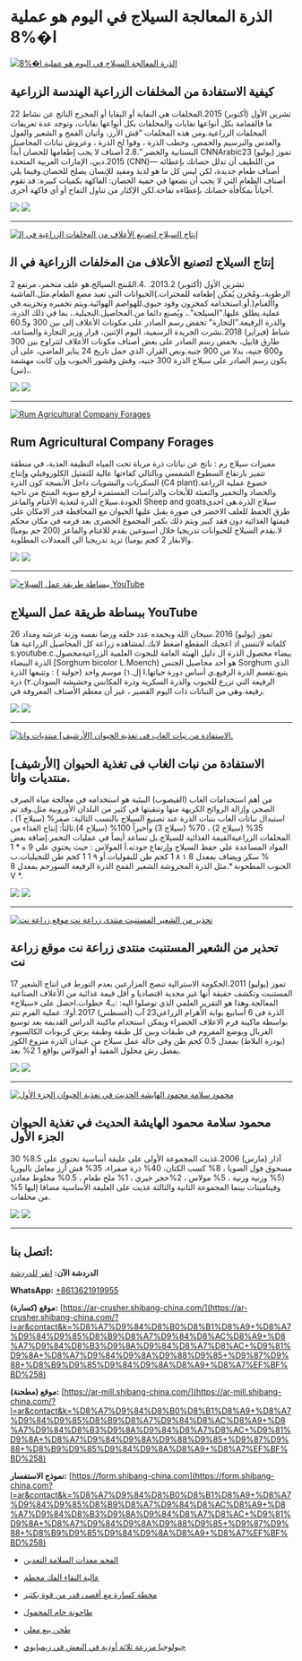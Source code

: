 # الذرة المعالجة السيلاج في اليوم هو عملية ا�%8

<a href="https://swt.shibang-china.com/?l=ar&img&k=%D8%A7%D9%84%D8%B0%D8%B1%D8%A9+%D8%A7%D9%84%D9%85%D8%B9%D8%A7%D9%84%D8%AC%D8%A9+%D8%A7%D9%84%D8%B3%D9%8A%D9%84%D8%A7%D8%AC+%D9%81%D9%8A+%D8%A7%D9%84%D9%8A%D9%88%D9%85+%D9%87%D9%88+%D8%B9%D9%85%D9%84%D9%8A%D8%A9+%D8%A7%EF%BF%BD%258" target="_blank">![الذرة المعالجة السيلاج في اليوم هو عملية ا�%8](http://static.shibang-china.com/all-800x300/1396.jpg)</a>

## كيفية الاستفادة من المخلفات الزراعية الهندسة الزراعية
22 تشرين الأول (أكتوبر) 2015.المخلفات هي النفاية أو البقايا أو المخرج الناتج عن نشاط ما فالقمامة بكل أنواعها نفايات والمخلفات بكل أنواعها نفايات، وتوجد عدة تعريفات المخلفات الزراعية.ومن هذه المخلفات “قش الأرز، وأتبان القمح و الشعير والفول والعدس والبرسيم والحمص، وحطب الذرة ، وقوا لح الذرة ، وعروش نباتات المحاصيل البستانية والخضر ”.2.8 أصناف لا يجب إطعامها للحصان أبداً CNNArabic23 تموز (يوليو) 2015.دبي، الإمارات العربية المتحدة (CNN)— من اللطيف أن تدلل حصانك بإعطائه أصناف طعام جديدة، لكن ليس كل ما هو لذيذ ومفيد للإنسان يصلح للحصان.وفيما يلي أصناف الطعام التي لا يجب أن تضعها في حمية الحصان: الفاكهة بكميات كبيرة: قد تقوم أحياناً بمكآفأة حصانك بإعطاءه تفاحة.لكن الإكثار من تناول التفاح أو أي فاكهة أخرى.


<a href="https://whatsapp.shibangsoft.com/WhatsApp.php" target="_blank" title="WhatsApp">![](http://static.shibang-china.com/icon/whatsapp.png)</a> <a href="https://swt.shibang-china.com/?l=ar&icon&k=%D8%A7%D9%84%D8%B0%D8%B1%D8%A9+%D8%A7%D9%84%D9%85%D8%B9%D8%A7%D9%84%D8%AC%D8%A9+%D8%A7%D9%84%D8%B3%D9%8A%D9%84%D8%A7%D8%AC+%D9%81%D9%8A+%D8%A7%D9%84%D9%8A%D9%88%D9%85+%D9%87%D9%88+%D8%B9%D9%85%D9%84%D9%8A%D8%A9+%D8%A7%EF%BF%BD%258" target="_blank">![](http://static.shibang-china.com/icon/chat-ar.png)</a>

---

<a href="https://swt.shibang-china.com/?l=ar&img&k=%D8%A7%D9%84%D8%B0%D8%B1%D8%A9+%D8%A7%D9%84%D9%85%D8%B9%D8%A7%D9%84%D8%AC%D8%A9+%D8%A7%D9%84%D8%B3%D9%8A%D9%84%D8%A7%D8%AC+%D9%81%D9%8A+%D8%A7%D9%84%D9%8A%D9%88%D9%85+%D9%87%D9%88+%D8%B9%D9%85%D9%84%D9%8A%D8%A9+%D8%A7%EF%BF%BD%258" target="_blank">![إﻧﺗﺎج اﻟﺳﯾﻼج ﻟﺗﺻﻧﯾﻊ اﻷﻋﻼف ﻣن اﻟﻣﺧﻟﻔﺎت اﻟزراﻋﯾﺔ ﻓﻲ اﻟ](http://static.shibang-china.com/all-800x300/887.jpg)</a>

## إﻧﺗﺎج اﻟﺳﯾﻼج ﻟﺗﺻﻧﯾﻊ اﻷﻋﻼف ﻣن اﻟﻣﺧﻟﻔﺎت اﻟزراﻋﯾﺔ ﻓﻲ اﻟ
2 تشرين الأول (أكتوبر) 2013.2. .4.المُنتج.السيالج.هو علف متخمر، مرتفع الرطوبة،.ومُخزن يُمكن إطعامه للمجترات.)الحيوانات التى تعيد مضغ الطعام.مثل.الماشية واألغنام(.أو.استخدامه كمخزون وقود حيوي.للهواضم الهوائية.ويتم تخميره وتخزينه.في عملية.يطلق عليها.&quot;السيلجة&quot;.، ويُصنع دائما من.المحاصيل.النجيلية.، بما في ذلك الذرة، والذرة الرفيعة.&quot;التجارة&quot; تخفض رسم الصادر على مكونات الأعلاف إلى بين 300 و60.5 شباط (فبراير) 2018.نشرت الجريدة الرسمية، اليوم الإثنين، قرار وزير التجارة والصناعة، طارق قابيل، بخفض رسم الصادر على بعض أصناف مكونات الأعلاف لتتراوح بين 300 و600 جنيه، بدلا من 900 جنيه.ونص القرار، الذي حمل تاريخ 24 يناير الماضي، على أن يكون رسم الصادر على سيلاج الذرة 300 جنيه، وقش وقشور الحبوب وإن كانت مهشمة (تبن)،.


<a href="https://whatsapp.shibangsoft.com/WhatsApp.php" target="_blank" title="WhatsApp">![](http://static.shibang-china.com/icon/whatsapp.png)</a> <a href="https://swt.shibang-china.com/?l=ar&icon&k=%D8%A7%D9%84%D8%B0%D8%B1%D8%A9+%D8%A7%D9%84%D9%85%D8%B9%D8%A7%D9%84%D8%AC%D8%A9+%D8%A7%D9%84%D8%B3%D9%8A%D9%84%D8%A7%D8%AC+%D9%81%D9%8A+%D8%A7%D9%84%D9%8A%D9%88%D9%85+%D9%87%D9%88+%D8%B9%D9%85%D9%84%D9%8A%D8%A9+%D8%A7%EF%BF%BD%258" target="_blank">![](http://static.shibang-china.com/icon/chat-ar.png)</a>

---

<a href="https://swt.shibang-china.com/?l=ar&img&k=%D8%A7%D9%84%D8%B0%D8%B1%D8%A9+%D8%A7%D9%84%D9%85%D8%B9%D8%A7%D9%84%D8%AC%D8%A9+%D8%A7%D9%84%D8%B3%D9%8A%D9%84%D8%A7%D8%AC+%D9%81%D9%8A+%D8%A7%D9%84%D9%8A%D9%88%D9%85+%D9%87%D9%88+%D8%B9%D9%85%D9%84%D9%8A%D8%A9+%D8%A7%EF%BF%BD%258" target="_blank">![Rum Agricultural Company Forages](http://static.shibang-china.com/all-800x300/928.jpg)</a>

## Rum Agricultural Company Forages
مميزات سيلاج رم : ناتج عن نباتات ذرة مرباة تحت المياه النظيفة العذبة، في منطقة تتميز بارتفاع السطوع الشمسي وبالتالي كفاءتها عالية للتمثيل الكلوروفيلي وإنتاج السكريات والنشويات داخل الأنسجة كون الذرة (C4 plant).خضوع عملية الزراعة والحصاد والتخمير والتعبئة للأبحاث والدراسات المستمرة لرفع سوية المنتج من ناحية الجودة.سيلاج الذرة لتغذية الأغنام والماعز Sheep and goatsسيلاج الذرة.هى احدى طرق الحفظ للعلف الاخضر فى صورة يقبل عليها الحيوان مع المحافظة قدر الامكان على قيمتها الغذائية دون فقد كبير ويتم ذلك بكمر المجموع الخضرى بعد فرمه فى مكان محكم لا.يقدم السيلاج للحيوانات تدريجيا خلال اسبوعين يقدم للاغنام والماعز (200 جم يوميا) والابقار 2 كجم يوميا) تزيد تدريجيا الى المعدلات المطلوبة.


<a href="https://whatsapp.shibangsoft.com/WhatsApp.php" target="_blank" title="WhatsApp">![](http://static.shibang-china.com/icon/whatsapp.png)</a> <a href="https://swt.shibang-china.com/?l=ar&icon&k=%D8%A7%D9%84%D8%B0%D8%B1%D8%A9+%D8%A7%D9%84%D9%85%D8%B9%D8%A7%D9%84%D8%AC%D8%A9+%D8%A7%D9%84%D8%B3%D9%8A%D9%84%D8%A7%D8%AC+%D9%81%D9%8A+%D8%A7%D9%84%D9%8A%D9%88%D9%85+%D9%87%D9%88+%D8%B9%D9%85%D9%84%D9%8A%D8%A9+%D8%A7%EF%BF%BD%258" target="_blank">![](http://static.shibang-china.com/icon/chat-ar.png)</a>

---

<a href="https://swt.shibang-china.com/?l=ar&img&k=%D8%A7%D9%84%D8%B0%D8%B1%D8%A9+%D8%A7%D9%84%D9%85%D8%B9%D8%A7%D9%84%D8%AC%D8%A9+%D8%A7%D9%84%D8%B3%D9%8A%D9%84%D8%A7%D8%AC+%D9%81%D9%8A+%D8%A7%D9%84%D9%8A%D9%88%D9%85+%D9%87%D9%88+%D8%B9%D9%85%D9%84%D9%8A%D8%A9+%D8%A7%EF%BF%BD%258" target="_blank">![ببساطة طريقة عمل السيلاج YouTube](http://static.shibang-china.com/all-800x300/1307.jpg)</a>

## ببساطة طريقة عمل السيلاج YouTube
26 تموز (يوليو) 2016.سبحان الله وبحمده عدد خلقه ورضا نفسه وزنة عرشه ومداد كلماته لاتنسى اذ اعجبك المقطع اضغط لايك.لمشاهده زراعة كل المحاصيل الزراعية هنا s.youtube.c.بيضاء محصول الذرة ال دليل الهيئة العامة للبحوث العلمية الزراعيةمحصول الذرة البيضاء [Sorghum bicolor L.Moench) هو أحد محاصيل الجنس Sorghum الذي يتبع.تقسم الذرة الرفيع.ي أساس دورة حياتها.ا إل.۱) موسم واحد (حولية ) : وتتبعها الذرة الرفيعة التي تزرع للحبوب والذرة السكرية وذرة المكانس وحشيشة السودان.۲) ذرة رفيعة.وهي من النباتات ذات اليوم القصير ، غير أن معظم الأصناف المعروفة في.


<a href="https://whatsapp.shibangsoft.com/WhatsApp.php" target="_blank" title="WhatsApp">![](http://static.shibang-china.com/icon/whatsapp.png)</a> <a href="https://swt.shibang-china.com/?l=ar&icon&k=%D8%A7%D9%84%D8%B0%D8%B1%D8%A9+%D8%A7%D9%84%D9%85%D8%B9%D8%A7%D9%84%D8%AC%D8%A9+%D8%A7%D9%84%D8%B3%D9%8A%D9%84%D8%A7%D8%AC+%D9%81%D9%8A+%D8%A7%D9%84%D9%8A%D9%88%D9%85+%D9%87%D9%88+%D8%B9%D9%85%D9%84%D9%8A%D8%A9+%D8%A7%EF%BF%BD%258" target="_blank">![](http://static.shibang-china.com/icon/chat-ar.png)</a>

---

<a href="https://swt.shibang-china.com/?l=ar&img&k=%D8%A7%D9%84%D8%B0%D8%B1%D8%A9+%D8%A7%D9%84%D9%85%D8%B9%D8%A7%D9%84%D8%AC%D8%A9+%D8%A7%D9%84%D8%B3%D9%8A%D9%84%D8%A7%D8%AC+%D9%81%D9%8A+%D8%A7%D9%84%D9%8A%D9%88%D9%85+%D9%87%D9%88+%D8%B9%D9%85%D9%84%D9%8A%D8%A9+%D8%A7%EF%BF%BD%258" target="_blank">![الاستفادة من نبات الغاب فى تغذية الحيوان [الأرشيف] منتديات واتا.](http://static.shibang-china.com/all-800x300/574.jpg)</a>

## الاستفادة من نبات الغاب فى تغذية الحيوان [الأرشيف] منتديات واتا.
من أهم استخدامات الغاب (القيصوب) البيئية هو استخدامه في معالجة مياه الصرف الصحي وإزالة الروائح الكريهة منها وتنقيتها في كثير من البلدان الأوروبية مثل.وقد تم استبدال نباتات الغاب بنبات الذرة عند تصنيع السيلاج بالنسب التالية: صفر% (سيلاج 1) ، 35% (سيلاج 2) ، 70% (سيلاج 3) وأخيراً 100% (سيلاج 4).ثالثاً: إنتاج الغذاء من المخلفات الزراعيةالقيمة الغذائية للسيلاج.بل تساعد أيضاً في عمليات التخمر.إضافة بعض المواد المساعدة علي حفظ السيلاج وإرتفاع جودته.أ المولاس : حيث يحتوي علي 9 ه * 1 % سكر ويضاف بمعدل 8 ١ ٨ 1 كجم طن للبقوليات.أو ٩ 1 1 كجم طن للنجيليات.ب الحبوب المطحونة *.مثل الذرة المجروشة الشعير القمح الذرة الرفيعة السورجم يمعدل 8 V *.


<a href="https://whatsapp.shibangsoft.com/WhatsApp.php" target="_blank" title="WhatsApp">![](http://static.shibang-china.com/icon/whatsapp.png)</a> <a href="https://swt.shibang-china.com/?l=ar&icon&k=%D8%A7%D9%84%D8%B0%D8%B1%D8%A9+%D8%A7%D9%84%D9%85%D8%B9%D8%A7%D9%84%D8%AC%D8%A9+%D8%A7%D9%84%D8%B3%D9%8A%D9%84%D8%A7%D8%AC+%D9%81%D9%8A+%D8%A7%D9%84%D9%8A%D9%88%D9%85+%D9%87%D9%88+%D8%B9%D9%85%D9%84%D9%8A%D8%A9+%D8%A7%EF%BF%BD%258" target="_blank">![](http://static.shibang-china.com/icon/chat-ar.png)</a>

---

<a href="https://swt.shibang-china.com/?l=ar&img&k=%D8%A7%D9%84%D8%B0%D8%B1%D8%A9+%D8%A7%D9%84%D9%85%D8%B9%D8%A7%D9%84%D8%AC%D8%A9+%D8%A7%D9%84%D8%B3%D9%8A%D9%84%D8%A7%D8%AC+%D9%81%D9%8A+%D8%A7%D9%84%D9%8A%D9%88%D9%85+%D9%87%D9%88+%D8%B9%D9%85%D9%84%D9%8A%D8%A9+%D8%A7%EF%BF%BD%258" target="_blank">![تحذير من الشعير المستنبت منتدى زراعة نت موقع زراعة نت](http://static.shibang-china.com/all-800x300/365.jpg)</a>

## تحذير من الشعير المستنبت منتدى زراعة نت موقع زراعة نت
17 تموز (يوليو) 2011.الحكومة الاسترالية تنصح المزارعين بعدم التورط في انتاج الشعير المستنبت وتكشف حقيقة أنها غير مجدية اقتصاديا و أقل قيمة غذائية من الأعلاف الصناعية المعالجة.وهذا هو التقرير العلمي الذي توصلوا اليه: :بـ4 خطوات.احصل على «سيلاج» الذرة فى 6 أسابيع بوابة الأهرام الزراعي23 آب (أغسطس) 2017.أولا: عملية الفرم تتم بواسطة ماكينة فرم الاعلاف الخضراء ويمكن استخدام ماكينة الدراس القديمة بعد توسيع الغربال ويوضع المفروم فى طبقات وبين كل طبقة وطبقة يرش كربونات الكالسيوم (بودرة البلاط) بمعدل 0.5 كجم طن وفى حالة عمل سيلاج من عيدان الذرة منزوع الكوز يفضل رش محلول المفيد أو المولاس بواقع 1 2% بعد.


<a href="https://whatsapp.shibangsoft.com/WhatsApp.php" target="_blank" title="WhatsApp">![](http://static.shibang-china.com/icon/whatsapp.png)</a> <a href="https://swt.shibang-china.com/?l=ar&icon&k=%D8%A7%D9%84%D8%B0%D8%B1%D8%A9+%D8%A7%D9%84%D9%85%D8%B9%D8%A7%D9%84%D8%AC%D8%A9+%D8%A7%D9%84%D8%B3%D9%8A%D9%84%D8%A7%D8%AC+%D9%81%D9%8A+%D8%A7%D9%84%D9%8A%D9%88%D9%85+%D9%87%D9%88+%D8%B9%D9%85%D9%84%D9%8A%D8%A9+%D8%A7%EF%BF%BD%258" target="_blank">![](http://static.shibang-china.com/icon/chat-ar.png)</a>

---

<a href="https://swt.shibang-china.com/?l=ar&img&k=%D8%A7%D9%84%D8%B0%D8%B1%D8%A9+%D8%A7%D9%84%D9%85%D8%B9%D8%A7%D9%84%D8%AC%D8%A9+%D8%A7%D9%84%D8%B3%D9%8A%D9%84%D8%A7%D8%AC+%D9%81%D9%8A+%D8%A7%D9%84%D9%8A%D9%88%D9%85+%D9%87%D9%88+%D8%B9%D9%85%D9%84%D9%8A%D8%A9+%D8%A7%EF%BF%BD%258" target="_blank">![محمود سلامة محمود الهايشة الحديث في تغذية الحيوان الجزء الأول](http://static.shibang-china.com/all-800x300/673.jpg)</a>

## محمود سلامة محمود الهايشة الحديث في تغذية الحيوان الجزء الأول
30 آذار (مارس) 2006.غذيت المجموعة الأولى على عليقة أساسية تحتوي على 8.5% مسحوق فول الصويا ، 8% كسب الكتان، 40% ذرة صفراء، 35% قش أرز معامل باليوريا (5% وزنية وزنية ، 5% مولاس ، 2%حجر جيري ، 1% ملح طعام ، 0.5% مخلوط معادن وفيتامينات بينما المجموعة الثانية والثالثة غذيت على العليقة الأساسية مضافا إليها 5% من مخلفات.

<a href="https://whatsapp.shibangsoft.com/WhatsApp.php" target="_blank" title="WhatsApp">![](http://static.shibang-china.com/icon/whatsapp.png)</a> <a href="https://swt.shibang-china.com/?l=ar&icon&k=%D8%A7%D9%84%D8%B0%D8%B1%D8%A9+%D8%A7%D9%84%D9%85%D8%B9%D8%A7%D9%84%D8%AC%D8%A9+%D8%A7%D9%84%D8%B3%D9%8A%D9%84%D8%A7%D8%AC+%D9%81%D9%8A+%D8%A7%D9%84%D9%8A%D9%88%D9%85+%D9%87%D9%88+%D8%B9%D9%85%D9%84%D9%8A%D8%A9+%D8%A7%EF%BF%BD%258" target="_blank">![](http://static.shibang-china.com/icon/chat-ar.png)</a>

---
## اتصل بنا:

**الدردشة الآن:** [انقر للدردشة](https://swt.shibang-china.com?l=ar&contact&k=%D8%A7%D9%84%D8%B0%D8%B1%D8%A9+%D8%A7%D9%84%D9%85%D8%B9%D8%A7%D9%84%D8%AC%D8%A9+%D8%A7%D9%84%D8%B3%D9%8A%D9%84%D8%A7%D8%AC+%D9%81%D9%8A+%D8%A7%D9%84%D9%8A%D9%88%D9%85+%D9%87%D9%88+%D8%B9%D9%85%D9%84%D9%8A%D8%A9+%D8%A7%EF%BF%BD%258)

**WhatsApp:**  [+8613621919955](https://whatsapp.shibangsoft.com/WhatsApp.php)

**موقع (كسارة):** [https://ar-crusher.shibang-china.com/](https://ar-crusher.shibang-china.com/?l=ar&contact&k=%D8%A7%D9%84%D8%B0%D8%B1%D8%A9+%D8%A7%D9%84%D9%85%D8%B9%D8%A7%D9%84%D8%AC%D8%A9+%D8%A7%D9%84%D8%B3%D9%8A%D9%84%D8%A7%D8%AC+%D9%81%D9%8A+%D8%A7%D9%84%D9%8A%D9%88%D9%85+%D9%87%D9%88+%D8%B9%D9%85%D9%84%D9%8A%D8%A9+%D8%A7%EF%BF%BD%258)

**موقع (مطحنة):** [https://ar-mill.shibang-china.com/](https://ar-mill.shibang-china.com/?l=ar&contact&k=%D8%A7%D9%84%D8%B0%D8%B1%D8%A9+%D8%A7%D9%84%D9%85%D8%B9%D8%A7%D9%84%D8%AC%D8%A9+%D8%A7%D9%84%D8%B3%D9%8A%D9%84%D8%A7%D8%AC+%D9%81%D9%8A+%D8%A7%D9%84%D9%8A%D9%88%D9%85+%D9%87%D9%88+%D8%B9%D9%85%D9%84%D9%8A%D8%A9+%D8%A7%EF%BF%BD%258)

**نموذج الاستفسار:** [https://form.shibang-china.com](https://form.shibang-china.com?l=ar&contact&k=%D8%A7%D9%84%D8%B0%D8%B1%D8%A9+%D8%A7%D9%84%D9%85%D8%B9%D8%A7%D9%84%D8%AC%D8%A9+%D8%A7%D9%84%D8%B3%D9%8A%D9%84%D8%A7%D8%AC+%D9%81%D9%8A+%D8%A7%D9%84%D9%8A%D9%88%D9%85+%D9%87%D9%88+%D8%B9%D9%85%D9%84%D9%8A%D8%A9+%D8%A7%EF%BF%BD%258)

* [الفحم معدات السلامة التعدين](../27/%D8%A7%D9%84%D9%81%D8%AD%D9%85%20%D9%85%D8%B9%D8%AF%D8%A7%D8%AA%20%D8%A7%D9%84%D8%B3%D9%84%D8%A7%D9%85%D8%A9%20%D8%A7%D9%84%D8%AA%D8%B9%D8%AF%D9%8A%D9%86.md)

* [عالية النقاء الفك محطم](../28/%D8%B9%D8%A7%D9%84%D9%8A%D8%A9%20%D8%A7%D9%84%D9%86%D9%82%D8%A7%D8%A1%20%D8%A7%D9%84%D9%81%D9%83%20%D9%85%D8%AD%D8%B7%D9%85.md)

* [محطة كسارة مع أقصى قدر من قوة بكثير](../28/%D9%85%D8%AD%D8%B7%D8%A9%20%D9%83%D8%B3%D8%A7%D8%B1%D8%A9%20%D9%85%D8%B9%20%D8%A3%D9%82%D8%B5%D9%89%20%D9%82%D8%AF%D8%B1%20%D9%85%D9%86%20%D9%82%D9%88%D8%A9%20%D8%A8%D9%83%D8%AB%D9%8A%D8%B1.md)

* [طاحونة خام المحمول](../27/%D8%B7%D8%A7%D8%AD%D9%88%D9%86%D8%A9%20%D8%AE%D8%A7%D9%85%20%D8%A7%D9%84%D9%85%D8%AD%D9%85%D9%88%D9%84.md)

* [طحن بيع معلن](../26/%D8%B7%D8%AD%D9%86%20%D8%A8%D9%8A%D8%B9%20%D9%85%D8%B9%D9%84%D9%86.md)

* [جيولوجيا مزرعة ثلاثة أودية في النعش في زيمبابوي](../29/%D8%AC%D9%8A%D9%88%D9%84%D9%88%D8%AC%D9%8A%D8%A7%20%D9%85%D8%B2%D8%B1%D8%B9%D8%A9%20%D8%AB%D9%84%D8%A7%D8%AB%D8%A9%20%D8%A3%D9%88%D8%AF%D9%8A%D8%A9%20%D9%81%D9%8A%20%D8%A7%D9%84%D9%86%D8%B9%D8%B4%20%D9%81%D9%8A%20%D8%B2%D9%8A%D9%85%D8%A8%D8%A7%D8%A8%D9%88%D9%8A.md)